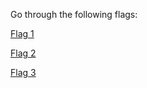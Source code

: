 Go through the following flags:

[Flag 1 ](https://github.com/Hemanth-Yarlagadda/CTF-Capture-the-flag-/tree/master/Procedure/Flag%201)

[Flag 2](https://github.com/Hemanth-Yarlagadda/CTF-Capture-the-flag-/tree/master/Procedure/Flag%202)

[Flag 3](https://github.com/Hemanth-Yarlagadda/CTF-Capture-the-flag-/tree/master/Procedure/Flag%203)
